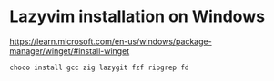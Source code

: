 # Lazyvim installation on Windows

<https://learn.microsoft.com/en-us/windows/package-manager/winget/#install-winget>

```sh
choco install gcc zig lazygit fzf ripgrep fd
```

